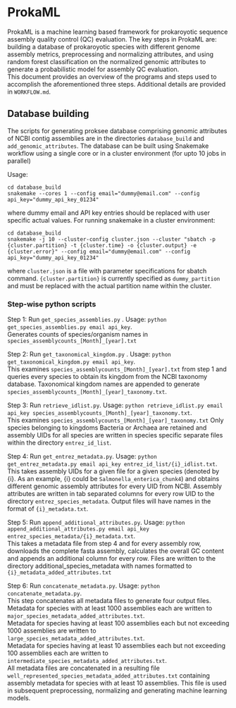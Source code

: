 # ProkaML  
ProkaML is a machine learning based framework for prokaroyotic sequence assembly quality control (QC) evaluation. The key steps in ProkaML are: building a database of prokaroyotic species with different genome assembly metrics, preprocessing and normalizing attributes, and using random forest classification on the normalized genomic attributes to generate a probabilistic model for assembly QC evaluation.  
This document provides an overview of the programs and steps used to accomplish the aforementioned three steps. Additional details are provided in `WORKFLOW.md`.    

## Database building  
The scripts for generating proksee database comprising genomic attributes of NCBI contig assemblies are in the directories `database_build` and `add_genomic_attributes`. The database can be built using Snakemake workflow using a single core or in a cluster environment (for upto 10 jobs in parallel)

Usage: 
```
cd database_build   
snakemake --cores 1 --config email="dummy@email.com" --config api_key="dummy_api_key_01234"   
```  

where dummy email and API key entries should be replaced with user specific actual values. 
For running snakemake in a cluster environment:  

```
cd database_build   
snakemake -j 10 --cluster-config cluster.json --cluster "sbatch -p {cluster.partition} -t {cluster.time} -o {cluster.output} -e {cluster.error}" --config email="dummy@email.com" --config api_key="dummy_api_key_01234"
```  

where `cluster.json` is a file with parameter specifications for sbatch command. `{cluster.partition}` is currently specified as `dummy_partition` and must be replaced with the actual partition name within the cluster. 

### Step-wise python scripts
Step 1: Run `get_species_assemblies.py` . Usage: `python get_species_assemblies.py email api_key`.  
Generates counts of species/organism names in `species_assemblycounts_[Month]_[year].txt`  

Step 2: Run `get_taxonomical_kingdom.py` . Usage: `python get_taxonomical_kingdom.py email api_key`.  
This examines `species_assemblycounts_[Month]_[year].txt` from step 1 and queries every species to obtain its kingdom from the NCBI taxonomy database. Taxonomical kingdom names are appended to generate `species_assemblycounts_[Month]_[year]_taxonomy.txt`. 

Step 3: Run `retrieve_idlist.py`. Usage: `python retrieve_idlist.py email api_key species_assemblycounts_[Month]_[year]_taxonomy.txt`.  
This examines `species_assemblycounts_[Month]_[year]_taxonomy.txt` Only species belonging to kingdoms Bacteria or Archaea are retained and assembly UIDs for all species are written in species specific separate files within the directory `entrez_id_list`. 

Step 4: Run `get_entrez_metadata.py`. Usage: `python get_entrez_metadata.py email api_key entrez_id_list/{i}_idlist.txt`.  
This takes assembly UIDs for a given file for a given species (denoted by {i}. As an example, {i} could be `Salmonella_enterica_chunk4`) and obtains different genomic assembly attributes for every UID from NCBI. Assembly attributes are written in tab separated columns for every row UID to the directory `entrez_species_metadata`. Output files will have names in the format of `{i}_metadata.txt`.  

Step 5: Run `append_additional_attributes.py`. Usage: `python append_additional_attributes.py email api_key entrez_species_metadata/{i}_metadata.txt`.  
This takes a metadata file from step 4 and for every assembly row, downloads the complete fasta assembly, calculates the overall GC content and appends an additional column for every row. Files are written to the directory additional_species_metadata with names formatted to `{i}_metadata_added_attributes.txt`

Step 6: Run `concatenate_metadata.py`. Usage: `python concatenate_metadata.py`.  
This step concatenates all metadata files to generate four output files.  
Metadata for species with at least 1000 assemblies each are written to `major_species_metadata_added_attributes.txt`.  
Metadata for species having at least 100 assemblies each but not exceeding 1000 assemblies are written to `large_species_metadata_added_attributes.txt`.  
Metadata for species having at least 10 assemblies each but not exceeding 100 assemblies each are written to `intermediate_species_metadata_added_attributes.txt`.  
All metadata files are concatenated in a resulting file `well_represented_species_metadata_added_attributes.txt` containing assembly metadata for species with at least 10 assemblies. This file is used in subsequent preprocessing, normalizing and generating machine learning models.
